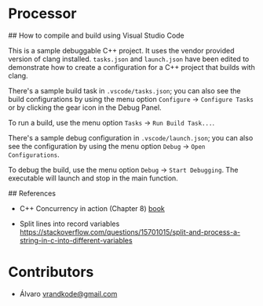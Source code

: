 # Processor

## How to compile and build using Visual Studio Code

This is a sample debuggable C++ project. It uses the vendor provided version of clang installed. `tasks.json` and `launch.json` have been edited to demonstrate how to create a configuration for a C++ project that builds with clang.

There's a sample build task in `.vscode/tasks.json`; you can also see the build configurations by using the menu option `Configure` -> `Configure Tasks` or by clicking the gear icon in the Debug Panel.

To run a build, use the menu option `Tasks` -> `Run Build Task...`.

There's a sample debug configuration in `.vscode/launch.json`; you can also see the configuration by using the menu option `Debug` -> `Open Configurations`.

To debug the build, use the menu option `Debug` -> `Start Debugging`. The executable will launch and stop in the main function.

## References
* C++ Concurrency in action (Chapter 8) [book](http://www.bogotobogo.com/cplusplus/files/CplusplusConcurrencyInAction_PracticalMultithreading.pdf)

* Split lines into record variables 
https://stackoverflow.com/questions/15701015/split-and-process-a-string-in-c-into-different-variables


# Contributors
* Álvaro vrandkode@gmail.com